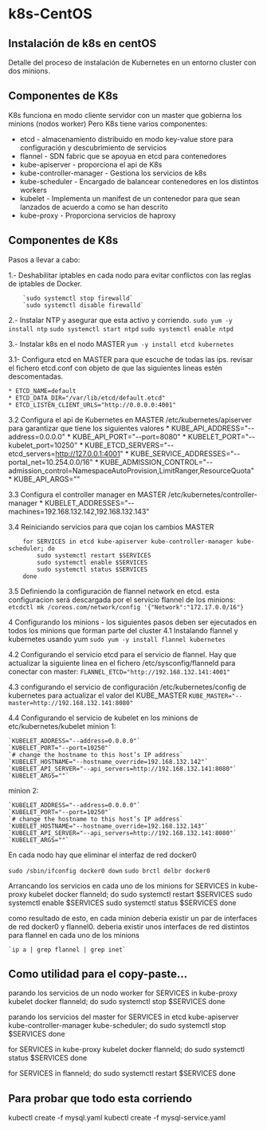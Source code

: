 # k8s-CentOS
## Instalación de k8s en centOS
Detalle del proceso de instalación de Kubernetes en un entorno cluster con dos minions.

## Componentes de K8s
K8s funciona en modo cliente servidor con un master que gobierna los minions (nodos worker)
Pero K8s tiene varios componentes:
  * etcd - almacenamiento distribuido en modo key-value store para configuración y descubrimiento de servicios 
  * flannel - SDN fabric que se apoyua en etcd para contenedores 
  * kube-apiserver - proporciona el api de K8s 
  * kube-controller-manager - Gestiona los servicios de k8s
  * kube-scheduler - Encargado de balancear contenedores en los distintos workers 
  * kubelet - Implementa un manifest de un contenedor para que sean lanzados de acuerdo a como se han descrito 
  * kube-proxy - Proporciona servicios de haproxy 
	
## Componentes de K8s
Pasos a llevar a cabo:

1.- Deshabilitar iptables en cada nodo para evitar conflictos con las reglas de iptables de Docker.

		`sudo systemctl stop firewalld`
		`sudo systemctl disable firewalld`
		
2.- Instalar NTP y asegurar que esta activo y corriendo.
  `sudo yum -y install ntp`
  `sudo systemctl start ntpd`
  `sudo systemctl enable ntpd`
  
3.- Instalar k8s en el nodo MASTER
	`yum -y install etcd kubernetes`

3.1- Configura etcd en MASTER para que escuche de todas las ips. revisar el fichero etcd.conf con objeto de que las siguientes lineas estén descomentadas.

	* ETCD_NAME=default
	* ETCD_DATA_DIR="/var/lib/etcd/default.etcd"
	* ETCD_LISTEN_CLIENT_URLS="http://0.0.0.0:4001"


3.2 Configura el api de Kubernetes en MASTER /etc/kubernetes/apiserver para garantizar que tiene los siguientes valores
	* KUBE_API_ADDRESS="--address=0.0.0.0"
	* KUBE_API_PORT="--port=8080"
	* KUBELET_PORT="--kubelet_port=10250"
	* KUBE_ETCD_SERVERS="--etcd_servers=http://127.0.0.1:4001"
	* KUBE_SERVICE_ADDRESSES="--portal_net=10.254.0.0/16"
	* KUBE_ADMISSION_CONTROL="--admission_control=NamespaceAutoProvision,LimitRanger,ResourceQuota"
	* KUBE_API_ARGS=""

3.3 Configura el controller manager en MASTER /etc/kubernetes/controller-manager
	* KUBELET_ADDRESSES="--machines=192.168.132.142,192.168.132.143"

3.4 Reiniciando servicios para que cojan los cambios  MASTER


		for SERVICES in etcd kube-apiserver kube-controller-manager kube-scheduler; do 
		    sudo systemctl restart $SERVICES
		    sudo systemctl enable $SERVICES
		    sudo systemctl status $SERVICES 
		done

3.5 Definiendo la configuración de  flannel network en etcd. esta configuracion será descargada por el servicio flannel de los minions:
	`etcdctl mk /coreos.com/network/config '{"Network":"172.17.0.0/16"}`

4 Configurando los minions - los siguientes pasos deben ser ejecutados en todos los minions que forman parte del cluster
4.1 Instalando flannel y kubernetes usando yum
		`sudo yum -y install flannel kubernetes`

4.2 Configurando el servicio etcd para el servicio de flannel. Hay que actualizar la siguiente linea en el fichero /etc/sysconfig/flanneld para conectar con master:
	`FLANNEL_ETCD="http://192.168.132.141:4001"`

4.3 configurando el servicio de configuración /etc/kubernetes/config de kubernetes para actualizar el valor del KUBE_MASTER
	`KUBE_MASTER="--master=http://192.168.132.141:8080"`

4.4 Configurando el servicio de kubelet en los minions de etc/kubernetes/kubelet
minion 1:

	`KUBELET_ADDRESS="--address=0.0.0.0"`
	`KUBELET_PORT="--port=10250"`
	`# change the hostname to this host’s IP address`
	`KUBELET_HOSTNAME="--hostname_override=192.168.132.142"`
	`KUBELET_API_SERVER="--api_servers=http://192.168.132.141:8080"`
	`KUBELET_ARGS=""`

minion 2:

	`KUBELET_ADDRESS="--address=0.0.0.0"`
	`KUBELET_PORT="--port=10250"`
	`# change the hostname to this host’s IP address`
	`KUBELET_HOSTNAME="--hostname_override=192.168.132.143"`
	`KUBELET_API_SERVER="--api_servers=http://192.168.132.141:8080"`
	`KUBELET_ARGS=""`

En cada nodo hay que eliminar el interfaz de red docker0  

`sudo /sbin/ifconfig docker0 down`
`sudo brctl delbr docker0`

Arrancando los servicios en cada uno de los minions
	 for SERVICES in kube-proxy kubelet docker flanneld; do 
	    sudo systemctl restart $SERVICES
	    sudo systemctl enable $SERVICES
	    sudo systemctl status $SERVICES 
	done

como resultado de esto, en cada minion deberia existir un par de interfaces de red docker0 y flannel0. deberia existir unos interfaces de red distintos para flannel en cada
uno de los minions

	`ip a | grep flannel | grep inet`


Como utilidad para el copy-paste... 
---------------------------------

parando los servicios de un nodo worker
 for SERVICES in kube-proxy kubelet docker flanneld; do 
    sudo systemctl stop $SERVICES
done


parando los servicios del master
for SERVICES in etcd kube-apiserver kube-controller-manager kube-scheduler; do 
    sudo systemctl stop  $SERVICES
 done

for SERVICES in kube-proxy kubelet docker flanneld; do 
    sudo systemctl status $SERVICES 
done

for SERVICES in flanneld; do 
    sudo systemctl restart $SERVICES 
done


Para probar que todo esta corriendo
---------------------------------

kubectl create -f mysql.yaml
kubectl create -f mysql-service.yaml
